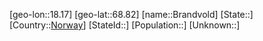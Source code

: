 ﻿---
location: [68.82,18.17]
type: City
tags:
- geo/City


SpocWebEntityId: 29315
isDeleted: false
confidential: public

---
[geo-lon::18.17]
[geo-lat::68.82]
[name::Brandvold]
[State::]
[Country::[Norway](geo/Continent/Europe/Norway.md)]
[StateId::]
[Population::]
[Unknown::]

